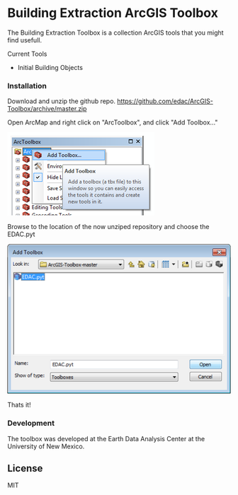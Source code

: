 # Building Extraction ArcGIS Toolbox


The Building Extraction Toolbox  is a collection ArcGIS tools that you might find usefull.

Current Tools
  - Initial Building Objects

### Installation
Download and unzip the github repo.
https://github.com/edac/ArcGIS-Toolbox/archive/master.zip


Open ArcMap and right click on "ArcToolbox", and click "Add Toolbox..."


![](media/TB1.png)


Browse to the location of the now unziped repository and choose the EDAC.pyt


![](media/TB2.png)


Thats it! 


### Development
The toolbox was developed at the Earth Data Analysis Center at the University of New Mexico.



License
----

MIT
